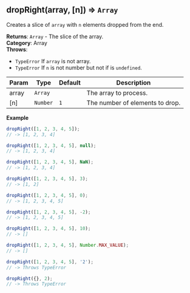 <a name="dropRight"></a>

## dropRight(array, [n]) ⇒ <code>Array</code>
Creates a slice of `array` with `n` elements dropped from the end.

**Returns**: <code>Array</code> - The slice of the array.  
**Category**: Array  
**Throws**:

- <code>TypeError</code> If `array` is not array.
- <code>TypeError</code> If `n` is not number but not if is `undefined`.


| Param | Type | Default | Description |
| --- | --- | --- | --- |
| array | <code>Array</code> |  | The array to process. |
| [n] | <code>Number</code> | <code>1</code> | The number of elements to drop. |

**Example**  
```js
dropRight([1, 2, 3, 4, 5]);
// -> [1, 2, 3, 4]

dropRight([1, 2, 3, 4, 5], null);
// -> [1, 2, 3, 4]

dropRight([1, 2, 3, 4, 5], NaN);
// -> [1, 2, 3, 4]

dropRight([1, 2, 3, 4, 5], 3);
// -> [1, 2]

dropRight([1, 2, 3, 4, 5], 0);
// -> [1, 2, 3, 4, 5]

dropRight([1, 2, 3, 4, 5], -2);
// -> [1, 2, 3, 4, 5]

dropRight([1, 2, 3, 4, 5], 10);
// -> []

dropRight([1, 2, 3, 4, 5], Number.MAX_VALUE);
// -> []

dropRight([1, 2, 3, 4, 5], '2');
// -> Throws TypeError

dropRight({}, 2);
// -> Throws TypeError
```
